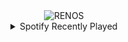 <div align="center">
<picture>
    <source media="(prefers-color-scheme: dark)" srcset="https://i.ibb.co/0f6HWTn/output-gif.gif">
    <source media="(prefers-color-scheme: light)" srcset="https://i.ibb.co/0f6HWTn/output-gif.gif">
    <img alt="RENOS" src="https://i.ibb.co/0f6HWTn/output-gif.gif">
</picture>
<details>
<summary>Spotify Recently Played</summary>
<img src="https://spotify-recently-played-readme.vercel.app/api?user=31d6d6zerc5ct6kck32na2ozsqf4&unique=1&width=400" alt="Spotify" />
</details>
</div>

<!-- Image deletion URL: https://ibb.co/Hrb5M6K/135caec2eada2cb29a0e8929676b1dee -->